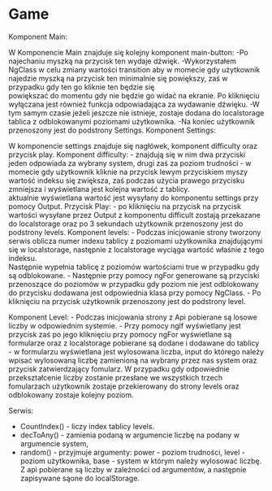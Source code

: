 # Game

Komponent Main:

W Komponencie Main znajduje się kolejny komponent main-button:
    -Po najechaniu myszką na przycisk ten wydaje dźwięk.
    -Wykorzystałem NgClass w celu zmiany wartości transition aby w momecie gdy użytkownik najedzie myszką na przycisk ten minimalnie się powiększy, zaś w przypadku gdy ten go kliknie ten będzie się       
     powiększać do momentu gdy nie będzie go widać na ekranie. Po kliknięciu wyłączana jest również funkcja odpowiadająca za wydawanie dźwięku. 
    -W tym samym czasie jeżeli jeszcze nie istnieje, zostaje dodana do localstorage tablica z odblokowanymi poziomami użytkownika.
    -Na koniec użytkownik przenoszony jest do podstrony Settings.
Komponent Settings:

W komponencie settings znajduje się nagłówek, komponent difficulty oraz przycisk play.
  Komponent difficulty:
    - znajdują się w nim dwa przyciski jeden odpowiada za wybrany system, drugi zaś za poziom trudności
    - w momecie gdy użytkownik kliknie na przycisk lewym przyciskiem myszy wartość indeksu się zwiększa, zaś podczas użycia prawego przycisku zmniejsza i wyświetlana jest kolejna wartość z tablicy.       
      aktualnie wyświetlana wartość jest wysyłany do komponentu settings przy pomocy Output.
  Przycisk Play:
    - po kliknięciu na przycisk na przycisk wartości wysyłane przez Output z komponentu difficult zostają przekazane do localstorage oraz po 3 sekundach użytkownik przenoszony jest do podstrony levels.
Komponent levels:
    - Podczas inicjowanie strony tworzony serwis oblicza numer indexu tablicy z poziomami użytkownika znajdującymi się w localstorage, następnie z localstorage wyciąga wartość właśnie z tego indeksu.       
      Następnie wypełnia tablicę z poziomów wartościami true w przypadku gdy są odblokowane.
    - Następnie przy pomocy ngFor generowane są przyciski przenoszące do poziomów w przypadku gdy poziom nie jest odblokowany do przycisku dodawana jest odpowiednia klasa przy pomocy NgClass. 
    - Po kliknięciu na przycisk użytkownik przenoszony jest do podstrony level.
    

Komponent Level:
    - Podczas inicjowania strony z Api pobierane są losowe liczby w odpowiednim systemie.
    - Przy pomocy ngIf wyświetlany jest przycisk zaś po jego kliknięciu przy pomocy ngFor wyświetlane są formularze oraz z localstorage pobierane są dodane       i dodawane do tablicy
    - w formularzu wyświetlana jest wylosowana liczba, input do którego należy wpisać wylosowaną liczbę zamienioną na wybrany przez nas system oraz         
      przycisk zatwierdzający fomularz. W przypadku gdy odpowiednie przekształcenie liczby zostanie przesłane we wszystkich trzech fomularzach użytkownik 
      zostaje przekierowany do strony levels oraz odblokowany zostaje kolejny poziom.

Serwis:
  - CountIndex() - liczy index tablicy levels.
  - decToAny() - zamienia podaną w argumencie liczbę na podany w argumencie system,
  - random() - przyjmuje argumenty: power - poziom trudności, level - poziom użytkownika, base - system w którym należy wylosować liczbę. Z api pobierane 
    są liczby w zależności od argumentów, a następnie zapisywane sąone do localStorage.

    

